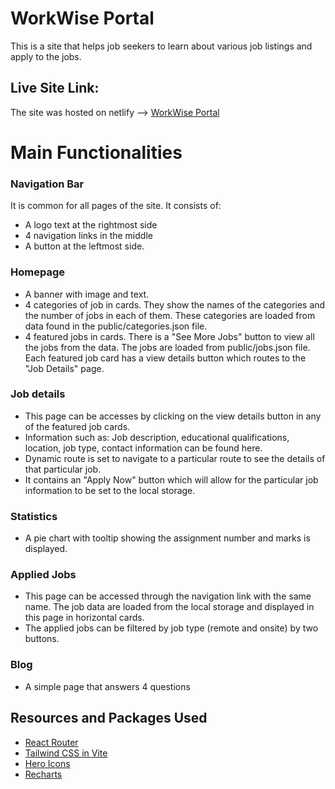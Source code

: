 # WorkWise Portal 
This is a site that helps job seekers to learn about various job listings and apply to the jobs.
## Live Site Link:
The site was hosted on netlify --> [WorkWise Portal](https://work-wise-portal.netlify.app/)

# Main Functionalities
### Navigation Bar
It is common for all pages of the site. It consists of: 
- A logo text at the rightmost side
- 4 navigation links in the middle
- A button at the leftmost side.

### Homepage
- A banner with image and text.
- 4 categories of job in cards. They show the names of the categories and the number of jobs in each of them. These categories are loaded from data found in the public/categories.json file.
- 4 featured jobs in cards. There is a "See More Jobs" button to view all the jobs from the data. The jobs are loaded from public/jobs.json file. Each featured job card has a view details button which routes to the "Job Details" page.

### Job details
- This page can be accesses by clicking on the view details button in any of the featured job cards.
- Information such as: Job description, educational qualifications, location, job type, contact information can be found here.
- Dynamic route is set to navigate to a particular route to see the details of that particular job.
- It contains an "Apply Now" button which will allow for the particular job information to be set to the local storage.

### Statistics 
- A pie chart with tooltip showing the assignment number and marks is displayed.

### Applied Jobs
- This page can be accessed through the navigation link with the same name. The job data are loaded from the local storage and displayed in this page in horizontal cards.
- The applied jobs can be filtered by job type (remote and onsite) by two buttons. 

### Blog
- A simple page that answers 4 questions

## Resources and Packages Used
- [React Router](https://reactrouter.com/en/main)
- [Tailwind CSS in Vite](https://tailwindcss.com/docs/guides/vite)
- [Hero Icons](https://heroicons.com/)
- [Recharts](https://recharts.org/en-US/)
